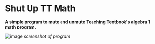 # Shut Up TT Math
**A simple program to mute and unmute Teaching Textbook's algebra 1 math program.**

![image](https://user-images.githubusercontent.com/101545981/232175559-d44d92fa-3866-48b6-871d-0b59df9a4368.png)
_screenshot of program_
